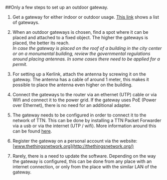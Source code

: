 ##Only a few steps to set up an outdoor gateway.

1. Get a gateway for either indoor or outdoor usage. [This link](http://thethingsnetwork.org/wiki/Hardware/OverviewGateways) shows a list of gateways.

2. When an outdoor gateways is chosen, find a spot where it can be placed and attached to a fixed object. The higher the gateways is placed, the better its reach. 
<br/> *In case the gateway is placed on the roof of a building in the city center or on a monumental building, review the governmental regulations around placing antennas. In some cases there need to be applied for a permit.*

3. For setting up a Kerlink, attach the antenna by screwing it on the gateway. The antenna has a cable of around 1 meter, this makes it possible to place the antenna even higher on the building.

4. Connect the gateways to the router via an ethernet (UTP) cable or via Wifi and connect it to the power grid. If the gateway uses PoE (Power over Ethernet), there is no need for an additional adapter.

5. The gateway needs to be configured in order to connect it to the network of TTN. This can be done by installing a TTN Packet Forwarder via a usb or via the internet (UTP / wifi). More information around this can be found [here](http://thethingsnetwork.org/wiki/Hardware/OverviewGateways).

6. Register the gateway on a personal account via the website: [www.thethingsnetwork.org](http://thethingsnetwork.org/)

7. Rarely, there is a need to update the software. Depending on the way the gateway is configured, this can be done from any place with an internet connection, or only from the place with the similar LAN of the gateway.